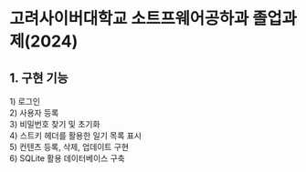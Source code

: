 <h1>고려사이버대학교 소트프웨어공하과 졸업과제(2024)</h1>
<body>
<h2>1. 구현 기능</h2>
<p>1) 로그인<br/>
2) 사용자 등록<br/>
3) 비밀번호 찾기 및 초기화<br/>
4) 스트키 헤더를 활용한 일기 목록 표시<br/>
5) 컨텐츠 등록, 삭제, 업데이트 구현<br/>
6) SQLite 활용 데이터베이스 구축<br/>
</p>
</body>
